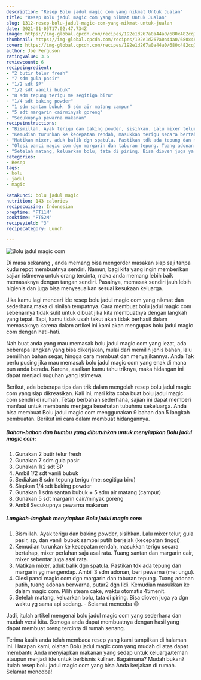 ```yaml
---
description: "Resep Bolu jadul magic com yang nikmat Untuk Jualan"
title: "Resep Bolu jadul magic com yang nikmat Untuk Jualan"
slug: 1312-resep-bolu-jadul-magic-com-yang-nikmat-untuk-jualan
date: 2021-01-05T17:02:47.734Z
image: https://img-global.cpcdn.com/recipes/192e1d267a0a44a0/680x482cq70/bolu-jadul-magic-com-foto-resep-utama.jpg
thumbnail: https://img-global.cpcdn.com/recipes/192e1d267a0a44a0/680x482cq70/bolu-jadul-magic-com-foto-resep-utama.jpg
cover: https://img-global.cpcdn.com/recipes/192e1d267a0a44a0/680x482cq70/bolu-jadul-magic-com-foto-resep-utama.jpg
author: Joe Ferguson
ratingvalue: 3.6
reviewcount: 6
recipeingredient:
- "2 butir telur fresh"
- "7 sdm gula pasir"
- "1/2 sdt SP"
- "1/2 sdt vanili bubuk"
- "8 sdm tepung terigu me segitiga biru"
- "1/4 sdt baking powder"
- "1 sdm santan bubuk  5 sdm air matang campur"
- "5 sdt margarin cairminyak goreng"
- "Secukupnya pewarna makanan"
recipeinstructions:
- "Bismillah. Ayak terigu dan baking powder, sisihkan. Lalu mixer telur, gula pasir, sp, dan vanili bubuk sampai putih berjejak (kecepatan tinggi)"
- "Kemudian turunkan ke kecepatan rendah, masukkan terigu secara bertahap, mixer perlahan saja asal rata. Tuang santan dan margarin cair, mixer sebentar juga asal rata."
- "Matikan mixer, aduk balik dgn spatula. Pastikan tdk ada tepung dan margarin yg mengendap. Ambil 3 sdm adonan, beri pewarna (me: ungu)."
- "Olesi panci magic com dgn margarin dan taburan tepung. Tuang adonan putih, tuang adonan berwarna, putar2 dgn lidi. Kemudian masukkan ke dalam magic com. Pilih steam cake, waktu otomatis 45menit."
- "Setelah matang, keluarkan bolu, tata di piring. Bisa dioven juga ya dgn waktu yg sama api sedang. Selamat mencoba 😊"
categories:
- Resep
tags:
- bolu
- jadul
- magic

katakunci: bolu jadul magic 
nutrition: 143 calories
recipecuisine: Indonesian
preptime: "PT11M"
cooktime: "PT52M"
recipeyield: "3"
recipecategory: Lunch

---
```



![Bolu jadul magic com](https://img-global.cpcdn.com/recipes/192e1d267a0a44a0/680x482cq70/bolu-jadul-magic-com-foto-resep-utama.jpg)

Di masa  sekarang , anda memang bisa mengorder masakan siap saji tanpa kudu repot membuatnya sendiri. Namun, bagi kita yang ingin memberikan sajian istimewa untuk orang tercinta, maka anda memang lebih baik memasaknya dengan tangan sendiri. Pasalnya, memasak sendiri jauh lebih higienis dan juga bisa menyesuaikan sesuai kesukaan keluarga.

Jika kamu lagi mencari ide resep bolu jadul magic com yang nikmat dan sederhana,maka di sinilah tempatnya. Cara membuat bolu jadul magic com  sebenarnya tidak sulit untuk dibuat jika kita membuatnya dengan langkah yang tepat. Tapi, kamu tidak usah takut akan tidak berhasil dalam memasaknya 
karena dalam artikel ini kami akan mengupas bolu jadul magic com dengan hati-hati.  



Nah buat anda yang mau memasak bolu jadul magic com yang lezat, ada beberapa langkah yang bisa dikerjakan, mulai dari memilih jenis bahan, lalu pemilihan bahan segar, hingga cara membuat dan menyajikannya. Anda Tak perlu pusing jika mau memasak bolu jadul magic com yang enak di mana pun anda berada. Karena, asalkan kamu  tahu triknya, maka hidangan ini dapat menjadi suguhan yang istimewa.

Berikut, ada beberapa tips dan trik dalam mengolah resep bolu jadul magic com yang siap dikreasikan. Kali ini, mari kita coba buat bolu jadul magic com sendiri di rumah. Tetap berbahan sederhana, sajian ini dapat memberi manfaat untuk membantu menjaga kesehatan tubuhmu sekeluarga. Anda bisa membuat Bolu jadul magic com menggunakan 9 bahan dan 5 langkah pembuatan. Berikut ini cara dalam membuat hidangannya.

<!--inarticleads1-->

##### Bahan-bahan dan bumbu yang dibutuhkan untuk menyiapkan Bolu jadul magic com:

1. Gunakan 2 butir telur fresh
1. Gunakan 7 sdm gula pasir
1. Gunakan 1/2 sdt SP
1. Ambil 1/2 sdt vanili bubuk
1. Sediakan 8 sdm tepung terigu (me: segitiga biru)
1. Siapkan 1/4 sdt baking powder
1. Gunakan 1 sdm santan bubuk + 5 sdm air matang (campur)
1. Gunakan 5 sdt margarin cair/minyak goreng
1. Ambil Secukupnya pewarna makanan




<!--inarticleads2-->

##### Langkah-langkah menyiapkan Bolu jadul magic com:

1. Bismillah. Ayak terigu dan baking powder, sisihkan. Lalu mixer telur, gula pasir, sp, dan vanili bubuk sampai putih berjejak (kecepatan tinggi)
1. Kemudian turunkan ke kecepatan rendah, masukkan terigu secara bertahap, mixer perlahan saja asal rata. Tuang santan dan margarin cair, mixer sebentar juga asal rata.
1. Matikan mixer, aduk balik dgn spatula. Pastikan tdk ada tepung dan margarin yg mengendap. Ambil 3 sdm adonan, beri pewarna (me: ungu).
1. Olesi panci magic com dgn margarin dan taburan tepung. Tuang adonan putih, tuang adonan berwarna, putar2 dgn lidi. Kemudian masukkan ke dalam magic com. Pilih steam cake, waktu otomatis 45menit.
1. Setelah matang, keluarkan bolu, tata di piring. Bisa dioven juga ya dgn waktu yg sama api sedang. - Selamat mencoba 😊




Jadi, itulah artikel mengenai  bolu jadul magic com  yang sederhana dan mudah versi kita. Semoga anda dapat membuatnya dengan hasil yang dapat membuat oreng tercinta di rumah senang. 

Terima kasih anda telah membaca resep yang kami tampilkan di halaman ini. Harapan kami, olahan  Bolu jadul magic com yang mudah di atas dapat membantu Anda menyiapkan makanan yang sedap untuk keluarga/teman ataupun menjadi ide untuk berbisnis kuliner. Bagaimana? Mudah bukan? Itulah resep bolu jadul magic com yang bisa Anda kerjakan di rumah. Selamat mencoba!


